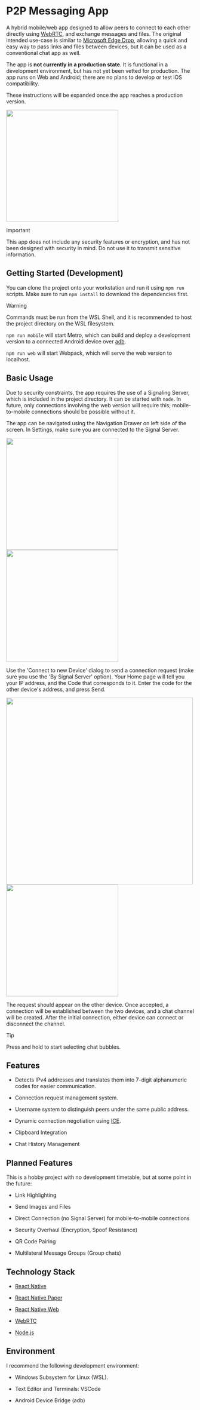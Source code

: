
# P2P Messaging App

A hybrid mobile/web app designed to allow peers to connect to each other directly using [WebRTC](https://developer.mozilla.org/en-US/docs/Web/API/WebRTC_API), and exchange messages and files. The original intended use-case is similar to [Microsoft Edge Drop](https://www.microsoft.com/en-us/edge/features/drop?form=MA13FJ), allowing a quick and easy way to pass links and files between devices, but it can be used as a conventional chat app as well.

  

The app is **not currently in a production state**. It is functional in a development environment, but has not yet been vetted for production. The app runs on Web and Android; there are no plans to develop or test iOS compatibility.

  

These instructions will be expanded once the app reaches a production version.


<img src="https://raw.githubusercontent.com/mlasala45/p2pdevicemessaging/main/readme_images/chat-screen.jpg" width="300">

> [!IMPORTANT]
> This app does not include any security features or encryption, and has not been designed with security in mind. Do not use it to transmit sensitive information.

## Getting Started (Development)

You can clone the project onto your workstation and run it using `npm run` scripts. Make sure to run `npm install` to download the dependencies first.

  

> [!WARNING]
> Commands must be run from the WSL Shell, and it is recommended to host the project directory on the WSL filesystem.

  

`npm run mobile` will start Metro, which can build and deploy a development version to a connected Android device over [adb](https://developer.android.com/tools/adb).

`npm run web` will start Webpack, which will serve the web version to localhost.

  

## Basic Usage

Due to security constraints, the app requires the use of a Signaling Server, which is included in the project directory. It can be started with `node`. In future, only connections involving the web version will require this; mobile-to-mobile connections should be possible without it.

  

The app can be navigated using the Navigation Drawer on left side of the screen. In Settings, make sure you are connected to the Signal Server.

<img src="https://raw.githubusercontent.com/mlasala45/p2pdevicemessaging/main/readme_images/drawer.jpg" width="300"><img src="https://raw.githubusercontent.com/mlasala45/p2pdevicemessaging/main/readme_images/settings.jpg" width="300">

Use the 'Connect to new Device' dialog to send a connection request (make sure you use the 'By Signal Server' option). Your Home page will tell you your IP address, and the Code that corresponds to it. Enter the code for the other device's address, and press Send.

<img src="https://raw.githubusercontent.com/mlasala45/p2pdevicemessaging/main/readme_images/add-device-dialog.png" height="500">
<img src="https://raw.githubusercontent.com/mlasala45/p2pdevicemessaging/main/readme_images/home-page.jpg" width="300">

The request should appear on the other device. Once accepted, a connection will be established between the two devices, and a chat channel will be created. After the initial connection, either device can connect or disconnect the channel.

> [!TIP]
> Press and hold to start selecting chat bubbles.

  

## Features

- Detects IPv4 addresses and translates them into 7-digit alphanumeric codes for easier communication.

- Connection request management system.

- Username system to distinguish peers under the same public address.

- Dynamic connection negotiation using [ICE](https://developer.mozilla.org/en-US/docs/Web/API/WebRTC_API/Protocols).

- Clipboard Integration

- Chat History Management

  

## Planned Features

This is a hobby project with no development timetable, but at some point in the future:

- Link Highlighting

- Send Images and Files

- Direct Connection (no Signal Server) for mobile-to-mobile connections

- Security Overhaul (Encryption, Spoof Resistance)

- QR Code Pairing

- Multilateral Message Groups (Group chats)

  

## Technology Stack

- [React Native](https://reactnative.dev/)

- [React Native Paper](https://reactnativepaper.com/)

- [React Native Web](https://necolas.github.io/react-native-web/)

- [WebRTC](https://github.com/react-native-webrtc/react-native-webrtc)

- [Node.js](https://nodejs.org/)



## Environment

I recommend the following development environment:

- Windows Subsystem for Linux (WSL).

- Text Editor and Terminals: VSCode

- Android Device Bridge (adb)
